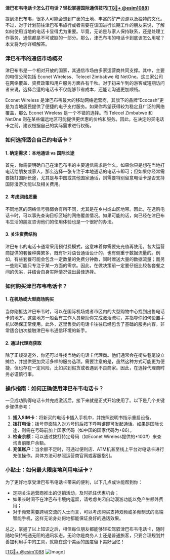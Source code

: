 **津巴布韦电话卡怎么打电话？轻松掌握国际通信技巧[[TG💪+ @esim1088](https://t.me/s/esim1088)]**

提到津巴布韦，很多人可能会想到广袤的土地、丰富的矿产资源以及独特的文化。不过，对于计划前往津巴布韦旅行或者需要在该国进行长期工作的朋友来说，了解如何使用当地的电话卡显得尤为重要。毕竟，无论是与家人保持联系，还是处理工作事务，通信都是不可或缺的一部分。那么，津巴布韦的电话卡到底该怎么用呢？本文将为你详细解答。

### 津巴布韦的通信市场概况

津巴布韦是一个相对开放的国家，其通信市场由多家运营商共同支撑。其中，主要的电信公司包括 Econet Wireless、Telecel Zimbabwe 和 NetOne。这三家公司在网络覆盖、资费政策和用户服务方面各有千秋。对于初来乍到的游客或短期访问者来说，选择合适的电话卡不仅能够节省成本，还能让沟通更加顺畅。

Econet Wireless 是津巴布韦最大的移动网络运营商，其旗下的品牌“Ecocash”更是为当地居民提供了便捷的电子支付服务。如果你希望获得较为稳定且广泛的网络覆盖，那么 Econet Wireless 是一个不错的选择。而 Telecel Zimbabwe 和 NetOne 则在某些偏远地区可能提供更优惠的价格和服务。因此，在决定购买电话卡之前，建议根据自己的实际需求进行权衡。

### 如何选择适合自己的电话卡？

#### 1. 确定需求：本地通话 vs 国际长途
首先，你需要明确自己在津巴布韦的主要通信需求是什么。如果你只是想在当地打电话给朋友或家人，那么选择一张专注于本地通话的电话卡即可；但如果你经常需要拨打国际长途，尤其是与中国或其他国家通话，则需要特别留意电话卡是否支持国际漫游功能以及相关费用。

#### 2. 考虑网络质量
不同地区的网络信号强弱会有所不同，尤其是在乡村或山区地带。因此，在选购电话卡时，可以事先查询目标区域的网络覆盖情况。如果可能的话，向已经在津巴布韦生活的朋友咨询他们的使用体验也是一个很好的办法。

#### 3. 关注资费结构
津巴布韦的电话卡通常采用预付费模式，这意味着你需要先充值再使用。各大运营商提供的套餐种类繁多，既有针对语音通话设计的，也有侧重于数据流量的。例如，有些套餐可能会包含一定数量的免费分钟数，同时赠送大量的数据流量；而另一些则可能只专注于某一方面的需求。因此，在做决策前一定要仔细比较各套餐之间的优劣，并结合自身实际情况做出最佳选择。

### 如何购买津巴布韦电话卡？

#### 1. 在机场或大型商场购买
当你刚抵达津巴布韦时，可以在国际机场或者市区内的大型购物中心找到出售电话卡的地方。这些地方一般会有工作人员帮助你完成激活流程，并指导你如何设置手机以确保正常使用。此外，这里售卖的电话卡往往已经包含了基础的服务内容，非常适合初次接触津巴布韦通信环境的新手。

#### 2. 通过代理商获取
除了正规渠道外，你还可以寻找当地的电话卡代理商。他们通常会在街头巷尾设立摊位，并提供更加灵活多样的服务选项。需要注意的是，虽然这种方式可能更为便捷，但也存在一定风险，比如买到假货或者遇到不良商家。因此，在选择代理商时务必谨慎行事。

### 操作指南：如何正确使用津巴布韦电话卡？

一旦成功购得电话卡并完成激活后，接下来就是正式开始使用了。以下是几个关键步骤供参考：

1. **插入SIM卡**：将新买的电话卡插入手机中，并按照说明书指示重启设备。
2. **拨打电话**：拨号界面输入对方号码后按下呼叫键即可发起通话。如果是国际长途，则需在号码前加上国家代码（如中国的国家代码为+86）。
3. **检查余额**：可以通过拨打特定号码（如Econet Wireless提供的*100#）来查询当前账户余额。
4. **充值账户**：当余额不足时，可通过便利店、ATM机甚至线上平台对电话卡进行充值操作。具体方法可参照运营商官网或客服指引。

### 小贴士：如何最大限度地利用电话卡？

为了更好地享受津巴布韦电话卡带来的便利，以下几点或许能帮到你：
- 定期关注运营商推出的促销活动，及时抓住优惠机会；
- 如果长时间不在津巴布韦境内逗留，请考虑关闭自动漫游功能以免产生额外费用；
- 对于频繁需要跨境交流的人士而言，可以考虑购买支持双频或多频制式的高端智能手机，这样无论身处何地都能保证良好的通话效果。

总之，掌握了以上知识之后，相信每位朋友都能够轻松驾驭津巴布韦电话卡，随时随地保持畅通无阻的通讯状态。无论你是商务人士还是普通旅客，只要合理规划并善加利用手中的工具，就能在这个美丽的国度留下美好回忆！

[[TG💪+ @esim1088](https://t.me/s/esim1088) ![Image](https://i.postimg.cc/4NQfJmqS/Snipaste-2025-05-13-00-14-12.png)]